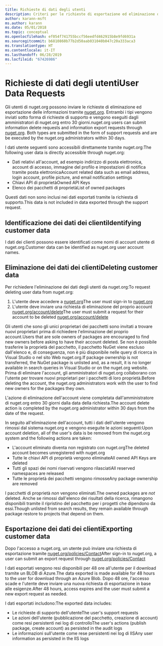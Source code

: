 ```yaml
---
title: Richieste di dati degli utenti
description: Criteri per le richieste di esportazione ed eliminazione dei dati degli utenti
author: karann-msft
ms.author: karann
ms.date: 05/01/2018
ms.topic: conceptual
ms.openlocfilehash: ef054f741755bccf56eedfd462915b8e9fd6931a
ms.sourcegitcommit: b6810860b77b2d50aab031040b047c20a333aca3
ms.translationtype: HT
ms.contentlocale: it-IT
ms.lasthandoff: 06/28/2019
ms.locfileid: "67426986"
---
```

# <a name="user-data-requests"></a><span data-ttu-id="72f48-103">Richieste di dati degli utenti</span><span class="sxs-lookup"><span data-stu-id="72f48-103">User Data Requests</span></span>

<span data-ttu-id="72f48-104">Gli utenti di nuget.org possono inviare le richieste di eliminazione ed esportazione delle informazioni tramite [nuget.org](https://www.nuget.org). Entrambi i tipi vengono inviati sotto forma di richieste di supporto e vengono eseguiti dagli amministratori di nuget.org entro 30 giorni.</span><span class="sxs-lookup"><span data-stu-id="72f48-104">nuget.org users can submit information delete requests and information export requests through [nuget.org](https://www.nuget.org). Both types are submitted in the form of support requests and are be executed by the nuget.org administrators within 30 days.</span></span>

<span data-ttu-id="72f48-105">I dati utente seguenti sono accessibili direttamente tramite nuget.org:</span><span class="sxs-lookup"><span data-stu-id="72f48-105">The following user data is directly accessible through nuget.org:</span></span>

* <span data-ttu-id="72f48-106">Dati relativi all'account, ad esempio indirizzo di posta elettronica, account di accesso, immagine del profilo e impostazioni di notifica tramite posta elettronica</span><span class="sxs-lookup"><span data-stu-id="72f48-106">Account related data such as email address, login account, profile picture, and email notification settings</span></span>
* <span data-ttu-id="72f48-107">Chiavi API di proprietà</span><span class="sxs-lookup"><span data-stu-id="72f48-107">Owned API Keys</span></span>
* <span data-ttu-id="72f48-108">Elenco dei pacchetti di proprietà</span><span class="sxs-lookup"><span data-stu-id="72f48-108">List of owned packages</span></span>

<span data-ttu-id="72f48-109">Questi dati non sono inclusi nei dati esportati tramite la richiesta di supporto.</span><span class="sxs-lookup"><span data-stu-id="72f48-109">This data is not included in data exported through the support request.</span></span>

## <a name="identifying-customer-data"></a><span data-ttu-id="72f48-110">Identificazione dei dati dei clienti</span><span class="sxs-lookup"><span data-stu-id="72f48-110">Identifying customer data</span></span>

<span data-ttu-id="72f48-111">I dati dei clienti possono essere identificati come nomi di account utente di nuget.org.</span><span class="sxs-lookup"><span data-stu-id="72f48-111">Customer data can be identified as nuget.org user account names.</span></span>

## <a name="deleting-customer-data"></a><span data-ttu-id="72f48-112">Eliminazione dei dati dei clienti</span><span class="sxs-lookup"><span data-stu-id="72f48-112">Deleting customer data</span></span>

<span data-ttu-id="72f48-113">Per richiedere l'eliminazione dei dati degli utenti da nuget.org:</span><span class="sxs-lookup"><span data-stu-id="72f48-113">To request deleting user data from nuget.org:</span></span>

1. <span data-ttu-id="72f48-114">L'utente deve accedere a [nuget.org](https://www.nuget.org)</span><span class="sxs-lookup"><span data-stu-id="72f48-114">The user must sign-in to [nuget.org](https://www.nuget.org)</span></span>
1. <span data-ttu-id="72f48-115">L'utente deve inviare una richiesta di eliminazione del proprio account [nuget.org/account/delete](https://www.nuget.org/account/delete)</span><span class="sxs-lookup"><span data-stu-id="72f48-115">The user must submit a request for their account to be deleted [nuget.org/account/delete](https://www.nuget.org/account/delete)</span></span>

<span data-ttu-id="72f48-116">Gli utenti che sono gli unici proprietari dei pacchetti sono invitati a trovare nuovi proprietari prima di richiedere l'eliminazione del proprio account.</span><span class="sxs-lookup"><span data-stu-id="72f48-116">Users that are sole owners of packages are encouraged to find new owners before asking to have their account deleted.</span></span> <span data-ttu-id="72f48-117">Se non è possibile trasferire la proprietà del pacchetto, il pacchetto NuGet viene escluso dall'elenco e, di conseguenza, non è più disponibile nelle query di ricerca in Visual Studio o nel sito Web nuget.org.</span><span class="sxs-lookup"><span data-stu-id="72f48-117">If package ownership is not transferred, the NuGet package is unlisted and, as a result, it is no longer available in search queries in Visual Studio or on the nuget.org website.</span></span> <span data-ttu-id="72f48-118">Prima di eliminare l'account, gli amministratori di nuget.org collaborano con l'utente per trovare nuovi proprietari per i pacchetti di loro proprietà.</span><span class="sxs-lookup"><span data-stu-id="72f48-118">Before deleting the account, the nuget.org administrators work with the user to find new owners for the packages they own.</span></span>

<span data-ttu-id="72f48-119">L'azione di eliminazione dell'account viene completata dall'amministratore di nuget.org entro 30 giorni dalla data della richiesta.</span><span class="sxs-lookup"><span data-stu-id="72f48-119">The account delete action is completed by the nuget.org administrator within 30 days from the date of the request.</span></span>

<span data-ttu-id="72f48-120">In seguito all'eliminazione dell'account, tutti i dati dell'utente vengono rimossi dal sistema nuget.org e vengono eseguite le azioni seguenti:</span><span class="sxs-lookup"><span data-stu-id="72f48-120">Upon account deletion, all of the user's data is be removed from the nuget.org system and the following actions are taken:</span></span>

* <span data-ttu-id="72f48-121">L'account eliminato diventa non registrato con nuget.org</span><span class="sxs-lookup"><span data-stu-id="72f48-121">The deleted account becomes unregistered with nuget.org</span></span>
* <span data-ttu-id="72f48-122">Tutte le chiavi API di proprietà vengono eliminate</span><span class="sxs-lookup"><span data-stu-id="72f48-122">All owned API Keys are deleted</span></span>
* <span data-ttu-id="72f48-123">Tutti gli spazi dei nomi riservati vengono rilasciati</span><span class="sxs-lookup"><span data-stu-id="72f48-123">All reserved namespaces are released</span></span>
* <span data-ttu-id="72f48-124">Tutte le proprietà dei pacchetti vengono rimosse</span><span class="sxs-lookup"><span data-stu-id="72f48-124">Any package ownership are removed</span></span>

<span data-ttu-id="72f48-125">I pacchetti di proprietà *non* vengono eliminati.</span><span class="sxs-lookup"><span data-stu-id="72f48-125">The owned packages are *not* deleted.</span></span> <span data-ttu-id="72f48-126">Anche se rimossi dall'elenco dei risultati della ricerca, rimangono disponibili tramite il ripristino del pacchetto per i progetti che dipendono da essi.</span><span class="sxs-lookup"><span data-stu-id="72f48-126">Though unlisted from search results, they remain available through package restore to projects that depend on them.</span></span>

## <a name="exporting-customer-data"></a><span data-ttu-id="72f48-127">Esportazione dei dati dei clienti</span><span class="sxs-lookup"><span data-stu-id="72f48-127">Exporting customer data</span></span>

<span data-ttu-id="72f48-128">Dopo l'accesso a nuget.org, un utente può inviare una richiesta di esportazione tramite [nuget.org/policies/Contact](https://www.nuget.org/policies/Contact)</span><span class="sxs-lookup"><span data-stu-id="72f48-128">After sign-in to nuget.org, a user can submit an export request through [nuget.org/policies/Contact](https://www.nuget.org/policies/Contact)</span></span>

<span data-ttu-id="72f48-129">I dati esportati vengono resi disponibili per 48 ore all'utente per il download tramite un BLOB di Azure.</span><span class="sxs-lookup"><span data-stu-id="72f48-129">The data exported is made available for 48 hours to the user for download through an Azure Blob.</span></span> <span data-ttu-id="72f48-130">Dopo 48 ore, l'accesso scade e l'utente deve inviare una nuova richiesta di esportazione in base alle esigenze.</span><span class="sxs-lookup"><span data-stu-id="72f48-130">After 48 hours, access expires and the user must submit a new export request as needed.</span></span>

<span data-ttu-id="72f48-131">I dati esportati includono:</span><span class="sxs-lookup"><span data-stu-id="72f48-131">The exported data includes:</span></span>

* <span data-ttu-id="72f48-132">Le richieste di supporto dell'utente</span><span class="sxs-lookup"><span data-stu-id="72f48-132">The user's support requests</span></span>
* <span data-ttu-id="72f48-133">Le azioni dell'utente (pubblicazione del pacchetto, creazione di account) come resi persistenti nei log di controllo</span><span class="sxs-lookup"><span data-stu-id="72f48-133">The user's actions (publish package, create account) as persisted in the audit logs</span></span>
* <span data-ttu-id="72f48-134">Le informazioni sull'utente come rese persistenti nei log di IIS</span><span class="sxs-lookup"><span data-stu-id="72f48-134">Any user information as persisted in the IIS logs</span></span>
